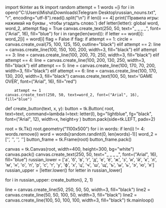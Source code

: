 import tkinter as tk
import random
attempt = 1
words =[i for i in open(r"C:\Users\Misha\Downloads\Telegram Desktop\russian_nouns.txt", "r",  encoding="utf-8").read().split("\n") if len(i) == 4]
print('Правила игры: нажимай на буквы , чтобы угадать слово.')
def letter(letter):
    global word, word_2, attempt
    flag = True
    canvas.create_text(250, 50, text="_ _ _ _", font=("Arial", 16), fill="blue")
    for i in range(len(word)):
        if letter == word[i]:
            word_2[i] = word[i]
            flag = False
    if flag:
        if attempt == 1:
            circle = canvas.create_oval(75, 100, 125, 150, outline="black")
        elif attempt == 2:
            line = canvas.create_line(100, 150, 100, 200, width=3, fill="black")
        elif attempt == 3:
            line = canvas.create_line(100, 200, 70, 250, width=3, fill="black")
        elif attempt == 4:
            line = canvas.create_line(100, 200, 130, 250, width=3, fill="black")
        elif attempt == 5:
            line = canvas.create_line(100, 170, 70, 200, width=3, fill="black")
        elif attempt == 6:
            line = canvas.create_line(100, 170, 130, 200, width=3, fill="black")
            canvas.create_text(100, 50, text='GAME OVER', font=("Arial", 16), fill="red")

        attempt += 1
    canvas.create_text(250, 50, text=word_2, font=("Arial", 16), fill="blue")

def create_button(text, x, y):
    button = tk.Button(
        root,   
        text=text, 
        command=lambda l=text: letter(l),
        bg="lightblue",
        fg="black",
        font=("Arial", 12),
        width=x,
        height=y
    )
    button.pack(side=tk.LEFT, padx=2)

root = tk.Tk()
root.geometry("1100x500")
for i in words:
    if len(i) != 4:
        words.remove(i)
word = words[random.randint(0, len(words)-1)]
word_2 = ['_', '_', '_', '_']
button_frame = tk.Frame(root)
button_frame.pack()

canvas = tk.Canvas(root, width=400, height=300, bg="white")
canvas.pack()
canvas.create_text(250, 50, text="_ _ _ _", font=("Arial", 16), fill="blue")
russian_lower = ['а', 'б', 'в', 'г', 'д', 'е', 'ё', 'ж', 'з', 'и', 'й', 'к', 'л', 'м', 'н', 'о', 'п', 'р', 'с', 'т', 'у', 'ф', 'х', 'ц', 'ч', 'ш', 'щ', 'ъ', 'ы', 'ь', 'э', 'ю', 'я']
russian_upper = [letter.lower() for letter in russian_lower]

for i in russian_upper:
    create_button(i, 2, 1)

line = canvas.create_line(50, 250, 50, 50, width=3, fill="black")
line2 = canvas.create_line(50, 50, 100, 50, width=3, fill="black")
line2 = canvas.create_line(100, 50, 100, 100, width=3, fill="black")
tk.mainloop()
